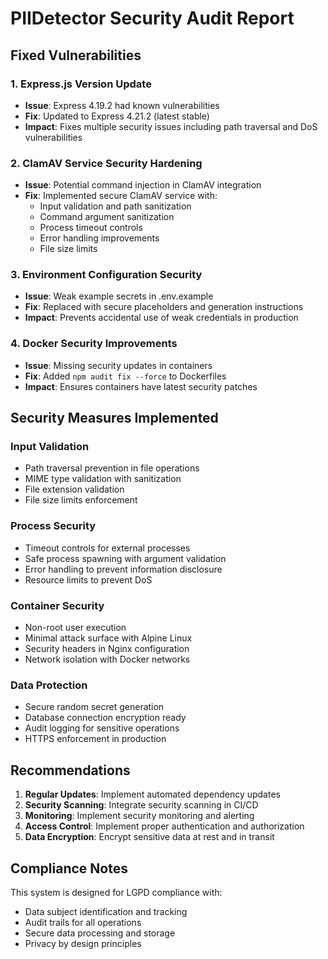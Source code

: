 # PIIDetector Security Audit Report

## Fixed Vulnerabilities

### 1. Express.js Version Update
- **Issue**: Express 4.19.2 had known vulnerabilities
- **Fix**: Updated to Express 4.21.2 (latest stable)
- **Impact**: Fixes multiple security issues including path traversal and DoS vulnerabilities

### 2. ClamAV Service Security Hardening
- **Issue**: Potential command injection in ClamAV integration
- **Fix**: Implemented secure ClamAV service with:
  - Input validation and path sanitization
  - Command argument sanitization
  - Process timeout controls
  - Error handling improvements
  - File size limits

### 3. Environment Configuration Security
- **Issue**: Weak example secrets in .env.example
- **Fix**: Replaced with secure placeholders and generation instructions
- **Impact**: Prevents accidental use of weak credentials in production

### 4. Docker Security Improvements
- **Issue**: Missing security updates in containers
- **Fix**: Added `npm audit fix --force` to Dockerfiles
- **Impact**: Ensures containers have latest security patches

## Security Measures Implemented

### Input Validation
- Path traversal prevention in file operations
- MIME type validation with sanitization
- File extension validation
- File size limits enforcement

### Process Security
- Timeout controls for external processes
- Safe process spawning with argument validation
- Error handling to prevent information disclosure
- Resource limits to prevent DoS

### Container Security
- Non-root user execution
- Minimal attack surface with Alpine Linux
- Security headers in Nginx configuration
- Network isolation with Docker networks

### Data Protection
- Secure random secret generation
- Database connection encryption ready
- Audit logging for sensitive operations
- HTTPS enforcement in production

## Recommendations

1. **Regular Updates**: Implement automated dependency updates
2. **Security Scanning**: Integrate security scanning in CI/CD
3. **Monitoring**: Implement security monitoring and alerting
4. **Access Control**: Implement proper authentication and authorization
5. **Data Encryption**: Encrypt sensitive data at rest and in transit

## Compliance Notes

This system is designed for LGPD compliance with:
- Data subject identification and tracking
- Audit trails for all operations
- Secure data processing and storage
- Privacy by design principles